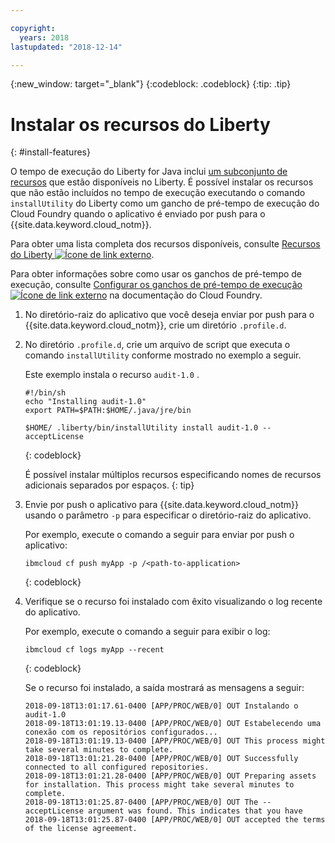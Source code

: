 ```yaml
---

copyright:
  years: 2018
lastupdated: "2018-12-14"

---
```


{:new_window: target="_blank"}
{:codeblock: .codeblock}
{:tip: .tip}

# Instalar os recursos do Liberty
{: #install-features}

O tempo de execução do Liberty for Java inclui [um subconjunto de recursos](libertyFeatures.html#liberty_features) que estão disponíveis no Liberty. É possível instalar os recursos que não estão incluídos no tempo de execução executando o comando `installUtility` do Liberty como um gancho de pré-tempo de execução do Cloud Foundry quando o aplicativo é enviado por push para o {{site.data.keyword.cloud_notm}}.

Para obter uma lista completa dos recursos disponíveis, consulte [Recursos do Liberty ![Ícone de link externo](../../icons/launch-glyph.svg "Ícone de link externo")](https://www.ibm.com/support/knowledgecenter/SSEQTP_liberty/com.ibm.websphere.wlp.doc/ae/rwlp_feat.html).

Para obter informações sobre como usar os ganchos de pré-tempo de execução, consulte [Configurar os ganchos de pré-tempo de execução![Ícone de link externo](../../icons/launch-glyph.svg "Ícone de link externo")](https://docs.cloudfoundry.org/devguide/deploy-apps/deploy-app.html#profile) na documentação do Cloud Foundry.

1. No diretório-raiz do aplicativo que você deseja enviar por push para o {{site.data.keyword.cloud_notm}}, crie um diretório `.profile.d`.

1. No diretório `.profile.d`, crie um arquivo de script que executa o comando `installUtility` conforme mostrado no exemplo a seguir.

   Este exemplo instala o recurso  ` audit-1.0 ` .

   ```
   #!/bin/sh
   echo "Installing audit-1.0"
   export PATH=$PATH:$HOME/.java/jre/bin

   $HOME/ .liberty/bin/installUtility install audit-1.0 -- acceptLicense
   ```
   {: codeblock}

   É possível instalar múltiplos recursos especificando nomes de recursos adicionais separados por espaços.
   {: tip}

1. Envie por push o aplicativo para {{site.data.keyword.cloud_notm}} usando o parâmetro `-p` para especificar o diretório-raiz do aplicativo.

   Por exemplo, execute o comando a seguir para enviar por push o aplicativo:
   ```
   ibmcloud cf push myApp -p /<path-to-application>
   ```
   {: codeblock}

1. Verifique se o recurso foi instalado com êxito visualizando o log recente do aplicativo.

   Por exemplo, execute o comando a seguir para exibir o log:
   ```
   ibmcloud cf logs myApp --recent
   ```
   {: codeblock}

    Se o recurso foi instalado, a saída mostrará as mensagens a seguir:

    ```
    2018-09-18T13:01:17.61-0400 [APP/PROC/WEB/0] OUT Instalando o audit-1.0
    2018-09-18T13:01:19.13-0400 [APP/PROC/WEB/0] OUT Estabelecendo uma conexão com os repositórios configurados...
    2018-09-18T13:01:19.13-0400 [APP/PROC/WEB/0] OUT This process might take several minutes to complete.
    2018-09-18T13:01:21.28-0400 [APP/PROC/WEB/0] OUT Successfully connected to all configured repositories.
    2018-09-18T13:01:21.28-0400 [APP/PROC/WEB/0] OUT Preparing assets for installation. This process might take several minutes to complete.
    2018-09-18T13:01:25.87-0400 [APP/PROC/WEB/0] OUT The --acceptLicense argument was found. This indicates that you have
    2018-09-18T13:01:25.87-0400 [APP/PROC/WEB/0] OUT accepted the terms of the license agreement.
    ```
